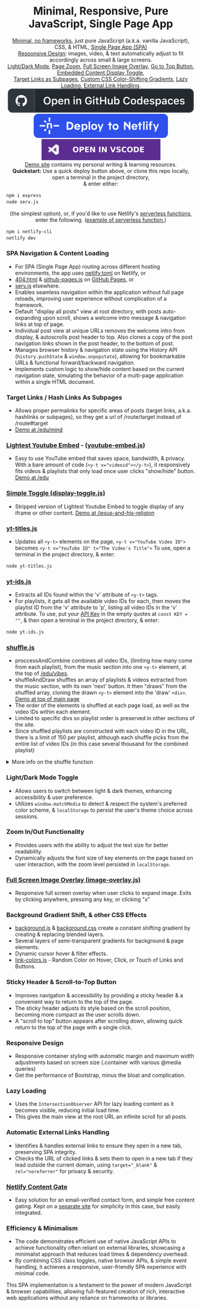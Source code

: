 <h1 align="center">Minimal, Responsive, Pure JavaScript, Single Page App</h1>
<p align="center">
<a href="#Efficiency & Minimalism">Minimal, no frameworks</a>, just pure JavaScript (a.k.a. vanilla JavaScript), CSS, & HTML, <a href="#SPA Navigation & Content Loading">Single Page App (SPA)</a> <br/><a href="#Responsive Design">Responsive Design</a>: images, video, & text automatically adjust to fit accordingly across small & large screens. <br/><a href="#Light/Dark Mode Toggle">Light/Dark Mode</a>, <a href="#Zoom In/Out Functionality">Page Zoom</a>, <a href="#Full Screen Image Overlay">Full Screen Image Overlay</a>, <a href="#Sticky Header & Scroll-to-Top Button">Go to Top Button</a>, <a href="#Lightest YouTube Embed">Embedded Content Display Toggle</a>, <br/><a href="#Target Links / Hash Links As Subpages">Target Links as Subpages</a>, <a href="#Background Gradient Shift, & other CSS Effects">Custom CSS Color-Shifting Gradients</a>, <a href="#Lazy Loading">Lazy Loading</a>, <a href="Automatic External Links Handling">External Link Handling</a>.
<br/>
<a href="https://github.com/codespaces/new?repo=https://github.com/i1li/i1li.github.io"><img src="img/button-codespaces.svg" alt="Open in GitHub Codespaces"></a>
<a href="https://app.netlify.com/start/deploy?repository=https://github.com/i1li/i1li.github.io"><img src="img/button-netlify.svg" alt="Deploy to Netlify"></a>
<a href="https://vscode.dev/github/i1li/i1li.github.io"><img src="img/button-vscode.svg" alt="Open in VSCode"></a><br/>
<a href="https://y0.netlify.app/">Demo site</a> contains my personal writing & learning resources.<br/>
<b>Quickstart:</b> Use a quick deploy button above, or clone this repo locally, open a terminal in the project directory,<br/> & enter either:</p>

```bash
npm i express
node serv.js
```
<p align="center">(the simplest option), or, if you'd like to use Netlify's <a href="https://www.netlify.com/platform/core/functions/">serverless functions</a>, enter the following. (<a href="#Netlify Content Gate">example of serverless function.</a>)
</p>

```bash
npm i netlify-cli
netlify dev
```

<h3 id="SPA Navigation & Content Loading">SPA Navigation & Content Loading</h3>

- For SPA (Single Page App) routing across different hosting environments, the app uses [netlify.toml](/netlify.toml) on Netlify, or 
- [404.html](/404.html) & [github-pages.js](/js/github-pages.js) on [GitHub Pages](https://i1li.github.io/), or
- [serv.js](/serv.js) elsewhere.
- Enables seamless navigation within the application without full page reloads, improving user experience without complication of a framework.
- Default "display all posts" view at root directory, with posts auto-expanding upon scroll, shows a welcome intro message & navigation links at top of page.
- Individual post view at unique URLs removes the welcome intro from display, & autoscrolls post header to top. Also clones a copy of the post navigation links shown in the post header, to the bottom of post.
- Manages browser history & navigation state using the History API (`history.pushState` & `window.onpopstate`), allowing for bookmarkable URLs & functional forward/backward navigation.
- Implements custom logic to show/hide content based on the current navigation state, simulating the behavior of a multi-page application within a single HTML document.

<h3 id="Target Links / Hash Links As Subpages">Target Links / Hash Links As Subpages</h3>

- Allows proper permalinks for specific areas of posts (target links, a.k.a. hashlinks or subpages), so they get a url of /route/target instead of /route#target
- [Demo at /edu/mind](https://y0.netlify.app/edu/mind)

<h3 id="Lightest Youtube Embed"><a href="https://github.com/i1li/lightest-youtube-embed">Lightest Youtube Embed</a> - (<a href="/js/youtube-embed.js">youtube-embed.js</a>)</h3>

- Easy to use YouTube embed that saves space, bandwidth, & privacy. With a bare amount of code (`<y-t v="videoid"></y-t>`), it responsively fits videos & playlists that only load once user clicks "show/hide" button. [Demo at /edu](https://y0.netlify.app/edu/)

<h3 id="Simple Toggle (display-toggle.js)"><a href="/js/display-toggle.js">Simple Toggle (display-toggle.js)</a></h3>

- Stripped version of Lightest Youtube Embed to toggle display of any iframe or other content. [Demo at /jesus-and-his-religion](https://y0.netlify.app/jesus-and-his-religion/)

### [yt-titles.js](/yt-titles.js)
- Updates all `<y-t>` elements on the page,  `<y-t v="YouTube Video ID">` becomes `<y-t v="YouTube ID" t="The Video's Title">` To use, open a terminal in the project directory, & enter:
```bash
node yt-titles.js
```

### [yt-ids.js](/yt-ids.js)
- Extracts all IDs found within the 'v' attribute of `<y-t>` tags. 
- For playlists, it gets all the available video IDs for each, then moves the playlist ID from the 'v' attribute to 'p', listing all video IDs in the 'v' attribute. To use, put your [API Key](https://developers.google.com/youtube/v3/getting-started#before-you-start) in the empty quotes at `const KEY = ""`, & then open a terminal in the project directory, & enter:
```bash
node yt-ids.js
```

<h3 id="shuffle.js"><a href="/js/shuffle.js">shuffle.js</a></h3>

- proccessAndCombine combines all video IDs, (limiting how many come from each playlist), from the music section into one `<y-t>` element, at the top of [/edu/vibes](https://y0.netlify.app/edu/vibes).
- shuffleAndDraw shuffles an array of playlists & videos extracted from the music section, with its own 'next' button. It then "draws" from the shuffled array, cloning the drawn `<y-t>` element into the 'draw' `<div>`. [Demo at top of main page](https://y0.netlify.app/)
- The order of the elements is shuffled at each page load, as well as the video IDs within each element.
- Limited to specific divs so playlist order is preserved in other sections of the site.
- Since shuffled playlists are constructed with each video ID in the URL, there is a limit of 150 per playlist, although each shuffle picks from the entire list of video IDs (in this case several thousand for the combined playlist)
<details><summary>More info on the shuffle function</summary>
The hybrid shuffle function combines two different techniques to optimize performance for a wide range of input array sizes. The first is the "Knuth Shuffle" (a.k.a. "Durstenfeld Shuffle"), which has a time complexity of O(n * log n), where n is the size of the input array. This is a variation of the Fisher-Yates shuffle algorithm that is optimized for small arrays. For larger arrays, the function uses the standard Fisher-Yates shuffle algorithm, which has a time complexity of O(n), where n is the size of the input array. The decision to use which shuffle method, is based on the size of the input array in relation to the limit parameter (limit is how many items are used from the array after shuffling): If the array length is less than limit * 2, the Knuth Shuffle is used. If the array length is greater than or equal to limit * 2, the Fisher-Yates Shuffle is used.</details>

<h3 id="Light/Dark Mode Toggle">Light/Dark Mode Toggle</h3>

- Allows users to switch between light & dark themes, enhancing accessibility & user preference.
- Utilizes `window.matchMedia` to detect & respect the system's preferred color scheme, & `localStorage` to persist the user's theme choice across sessions.

<h3 id="Zoom In/Out Functionality">Zoom In/Out Functionality</h3>
  
- Provides users with the ability to adjust the text size for better readability.
- Dynamically adjusts the font size of key elements on the page based on user interaction, with the zoom level persisted in `localStorage`.

<h3 id="Full Screen Image Overlay"><a href="/js/image-overlay.js">Full Screen Image Overlay (image-overlay.js)</a></h3>

- Responsive full screen overlay when user clicks to expand image. Exits by clicking anywhere, pressing any key, or clicking "x"

<h3 id="Background Gradient Shift, & other CSS Effects">Background Gradient Shift, & other CSS Effects</h3>

- [background.js](/js/background.js) & [background.css](/css/background.css) create a constant shifting gradient by creating & replacing blended layers.
- Several layers of semi-transparent gradients for background & page elements.
- Dynamic cursor hover & filter effects.
- [link-colors.js](/js/link-colors.js) - Random Color on Hover, Click, or Touch of Links and Buttons.

<h3 id="Sticky Header & Scroll-to-Top Button">Sticky Header & Scroll-to-Top Button</h3>

- Improves navigation & accessibility by providing a sticky header & a convenient way to return to the top of the page.  
- The sticky header adjusts its style based on the scroll position, becoming more compact as the user scrolls down.
- A "scroll to top" button appears after scrolling down, allowing quick return to the top of the page with a single click.

<h3 id="Responsive Design">Responsive Design</h3>

- Responsive container styling with automatic margin and maximum width adjustments based on screen size (.container with various @media queries)
- Get the performance of Bootstrap, minus the bloat and complication.

<h3 id="Lazy Loading">Lazy Loading</h3>

- Uses the `IntersectionObserver` API for lazy loading content as it becomes visible, reducing initial load time.
- This gives the main view at the root URL an infinite scroll for all posts.

<h3 id="Automatic External Links Handling">Automatic External Links Handling</h3>

- Identifies & handles external links to ensure they open in a new tab, preserving SPA integrity.
- Checks the URL of clicked links & sets them to open in a new tab if they lead outside the current domain, using `target="_blank"` & `rel="noreferrer"` for privacy & security.

<h3 id="Netlify Content Gate"><a href="https://github.com/i1li/netlify-content-gate">Netlify Content Gate</a></h3>

- Easy solution for an email-verified contact form, and simple free content gating. Kept on a [separate site](https://connect4more.netlify.app/) for simplicity in this case, but easily integrated.

<h3 id="Efficiency & Minimalism">Efficiency & Minimalism</h3>

- The code demonstrates efficient use of native JavaScript APIs to achieve functionality often reliant on external libraries, showcasing a minimalist approach that reduces load times & dependency overhead.
- By combining CSS class toggles, native browser APIs, & simple event handling, it achieves a responsive, user-friendly SPA experience with minimal code.

This SPA implementation is a testament to the power of modern JavaScript & browser capabilities, allowing full-featured creation of rich, interactive web applications without any reliance on frameworks or libraries.
